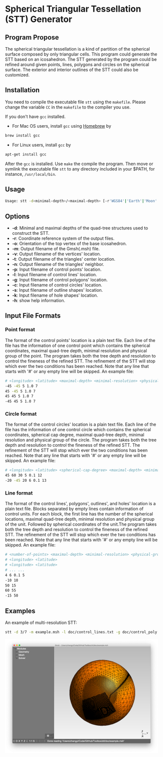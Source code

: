 # Spherical Triangular Tessellation (STT) Generator

## Program Propose

The spherical triangular tessellation is a kind of partition of the spherical surface composed by only triangular cells. This program could generate the STT based on an icosahedron. The STT generated by the program could be refined around given points, lines, polygons and circles on the spherical surface. The exterior and interior outlines of the STT could also be customized.

## Installation

You need to compile the executable file `stt` using the `makefile`. Please change the variable `CC` in the `makefile` to the compiler you use.

If you don't have `gcc` installed.
+ For Mac OS users, install `gcc` using [Homebrew](https://brew.sh) by

```bash
brew install gcc
```

+ For Linux users, install `gcc` by

```bash
apt-get install gcc
```

After the `gcc` is installed. Use `make` the compile the program. Then move or symlink the executable file `stt` to any directory included in your $PATH, for instance, `/usr/local/bin`.

## Usage

```bash
Usage: stt -d<minimal-depth>/<maximal-depth> [-r'WGS84'|'Earth'|'Moon'|<equator-radius>/<pole-radius>|<equator_radius>,<flat-rate>] [-o<orient-longitude>/<orient-latitude>] [-m<output-msh-filename>] [-v<output-vert-loc-filename>] [-t<output-tri-cen-filename>] [-n<output-tri-neg-filename>] [-p<control-point-filename>] [-l<control-line-filename>] [-g<control-poly-filename>] [-c<control-circle-filename>] [-s<outline-shape-filename>] [-k<hole-shape-filename>] [-h]
```

## Options

+ __-d__: Minimal and maximal depths of the quad-tree structures used to construct the STT.
+ __-r__: Coordinate reference system of the output files.
+ __-o__: Orientation of the top vertex of the base icosahedron.
+ __-m__: Output filename of the Gmsh(.msh) file.
+ __-v__: Output filename of the vertices' location.
+ __-t__: Output filename of the triangles' center location.
+ __-n__: Output filename of the triangles' neighbor.
+ __-p__: Input filename of control points' location.
+ __-l__: Input filename of control lines' location.
+ __-g__: Input filename of control polygons' location.
+ __-c__: Input filename of control circles' location.
+ __-s__: Input filename of outline shapes' location.
+ __-k__: Input filename of hole shapes' location.
+ __-h__: show help information.

## Input File Formats

### Point format

The format of the control points' location is a plain text file. Each line of the file has the information of one control point which contains the spherical coordinates, maximal quad-tree depth, minimal resolution and physical group of the point. The program takes both the tree depth and resolution to control the fineness of the refined STT. The refinement of the STT will stop which ever the two conditions has been reached. Note that any line that starts with '#' or any empty line will be skipped. An example file:

```bash
# <longitude> <latitude> <maximal-depth> <minimal-resolution> <physical-group>
-45 -45 5 1.0 7
45 -45 5 1.0 7
45 45 5 1.0 7
-45 45 5 1.0 7
```

### Circle format 

The format of the control circles' location is a plain text file. Each line of the file has the information of one control circle which contains the spherical coordinates, spherical cap degree, maximal quad-tree depth, minimal resolution and physical group of the circle. The program takes both the tree depth and resolution to control the fineness of the refined STT. The refinement of the STT will stop which ever the two conditions has been reached. Note that any line that starts with '#' or any empty line will be skipped. An example file:

```bash
# <longitude> <latitude> <spherical-cap-degree> <maximal-depth> <minimal-resolution> <physical-group>
45 60 30 5 0.1 12
-20 -45 20 6 0.1 13
```

### Line format

The format of the control lines', polygons', outlines', and holes' location is a plain text file. Blocks separated by empty lines contain information of control units. For each block, the first line has the number of the spherical locations, maximal quad-tree depth, minimal resolution and physical group of the unit. Followed by spherical coordinates of the unit.The program takes both the tree depth and resolution to control the fineness of the refined STT. The refinement of the STT will stop which ever the two conditions has been reached. Note that any line that starts with '#' or any empty line will be skipped. An example file:

```bash
# <number-of-points> <maximal-depth> <minimal-resolution> <physical-group>
# <longitude> <latitude>
# <longitude> <latitude>
# ... ...
4 6 0.1 5
-10 10
50 15
60 55
-15 50
```

## Examples

An example of multi-resolution STT:

```bash
stt -d 3/7 -m example.msh -l doc/control_lines.txt -g doc/control_poly.txt -c doc/control_circle.txt
```

![stt-example](doc/stt-example.png)
